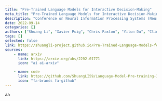```yaml
---
title: "Pre-Trained Language Models for Interactive Decision-Making"
meta_title: "Pre-Trained Language Models for Interactive Decision-Making"
description: "Conference on Neural Information Processing Systems (NeurIPS), November 2022"
date: 2022-09-14
categories: []
authors: ["Shuang Li", "Xavier Puig", "Chris Paxton", "Yilun Du", "Clinton Wang", Linxi "Jim" Fan, "Tao Chen", "De-An Huang", "Ekin Akyürek", "Anima Anandkumar", "Jacob Andreas", "Igor Mordatch", "Antonio Torralba", "Yuke Zhu"]
tags: []
selected: false
link: https://shuangli-project.github.io/Pre-Trained-Language-Models-for-Interactive-Decision-Making/
sources:
    - name: arxiv
      link: https://arxiv.org/abs/2202.01771
      icon: "ai ai-arxiv"

    - name: code
      link: https://github.com/ShuangLI59/Language-Model-Pre-training-Improves-Generalization-in-Policy-Learning
      icon: "fa-brands fa-github"
---
```


aa